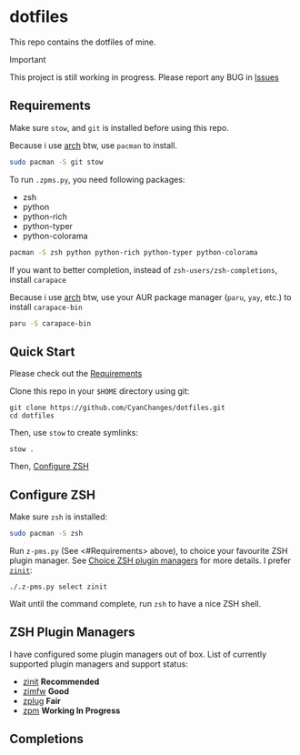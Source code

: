 
# dotfiles

This repo contains the dotfiles of mine.

> [!IMPORTANT]  
> This project is still working in progress.
> Please report any BUG in [Issues](https://github.com/CyanChanges/dotfiles/issues)

## Requirements

Make sure `stow`, and `git` is installed
before using this repo.

Because i use [arch](https://archlinux.org) btw,
use `pacman` to install.

```sh
sudo pacman -S git stow
```

To run `.zpms.py`, you need following packages:

- zsh
- python
- python-rich
- python-typer
- python-colorama

```sh
pacman -S zsh python python-rich python-typer python-colorama
```

If you want to better completion,
instead of `zsh-users/zsh-completions`, install `carapace`

Because i use [arch](https://archlinux.org) btw,
use your AUR package manager (`paru`, `yay`, etc.)
to install `carapace-bin`

```sh
paru -S carapace-bin
```


## Quick Start

Please check out the [Requirements](#basic-requirements)  

Clone this repo in your `$HOME` directory using git:

```shell
git clone https://github.com/CyanChanges/dotfiles.git
cd dotfiles
```

Then, use `stow` to create symlinks:

```shell
stow .
```

Then, [Configure ZSH](#configure-zsh)

## Configure ZSH

Make sure `zsh` is installed:

```sh
sudo pacman -S zsh 
```

Run `z-pms.py` (See <#Requirements> above), to choice your favourite ZSH plugin manager.
See [Choice ZSH plugin managers](#zsh-plugin-managers) for more details.
I prefer [`zinit`](https://github.com/zdharma-continuum/zinit):

```shell
./.z-pms.py select zinit
```

Wait until the command complete,
run `zsh` to have a nice ZSH shell.

## ZSH Plugin Managers

I have configured some plugin managers out of box.
List of currently supported plugin managers and support status:

- [zinit](https://github.com/zdharma-continuum/zinit) **Recommended**
- [zimfw](https://github.com/zimfw/zimfw) **Good**
- [zplug](https://github.com/zplug/zplug) **Fair**
- [zpm](https://github.com/zpm-zsh/zpm) **Working In Progress**

## Completions


